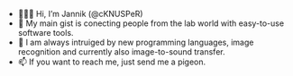- 👋👀👋 Hi, I’m Jannik (@cKNUSPeR)
- 🔧 My main gist is conecting people from the lab world with easy-to-use software tools.
- 🌱 I am always intruiged by new programming languages, image recognition and currently also image-to-sound transfer.
- 📫 If you want to reach me, just send me a pigeon.

<!---
cKNUSPeR/cKNUSPeR is a ✨ special ✨ repository because its `README.md` (this file) appears on your GitHub profile.
You can click the Preview link to take a look at your changes.
--->

